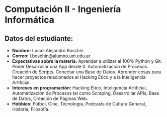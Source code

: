 # Computación II - Ingeniería Informática

## Datos del estudiante:
- **Nombre:** Lucas Alejandro Boschin
- **Correo:** l.boschin@alumno.um.edu.ar
- **Expectativas sobre la materia:** Aprender a utilizar al 100% Python y Git. Poder Desarrollar una App desde 0. Automatización de Procesos. Creación de Scripts. Conectar una Base de Datos. Aprender cosas para hacer proyectos relacionados al Hacking Ético y a la Inteligencia Artificial.
- **Intereses en programación:** Hacking Ético, Inteligencia Artificial, Automatización de Procesos tal como Scraping, Desarrollar APIs, Base de Datos, Creación de Páginas Web.
- **Hobbies:** Fútbol, Cine, Tecnología, Podcasts de Cultura General, Historia, Filosofía.
